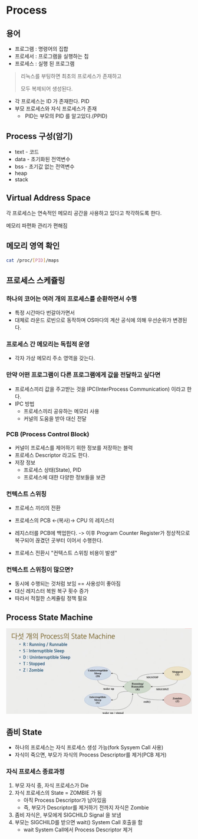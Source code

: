 # Process

## 용어

- 프로그램 : 명령어의 집합
- 프로세서 : 프로그램을 실행하는 칩
- 프로세스 : 실행 된 프로그램



> 리눅스를 부팅하면 최초의 프로세스가 존재하고
>
> 모두 복제되어 생성된다.

- 각  프로세스는 ID 가 존재한다. PID
- 부모 프로세스와 자식 프로세스가 존재
  - ​	PID는 부모의 PID 를 알고있다.(PPID)



## Process 구성(암기)

- text - 코드
- data - 초기화된 전역변수
- bss - 초기값 없는 전역변수
- heap
- stack



## Virtual Address Space

각 프로세스는 연속적인 메모리 공간을 사용하고 있다고 착각하도록 한다.

메모리 파편화 관리가 편해짐



## 메모리 영역 확인

```bash
cat /proc/[PID]/maps
```



## 프로세스 스케쥴링

### 하나의 코어는 여러 개의 프로세스를 순환하면서 수행

- 특정 시간마다 번갈아가면서
- 대체로 라운드 로빈으로 동작하며 OS마다의 계산 공식에 의해 우선순위가 변경된다.



### 프로세스 간 메모리는 독립적 운영

- 각자 가상 메모리 주소 영역을 갖는다.  



### 만약 어떤 프로그램이 다른 프로그램에게 값을 전달하고 싶다면

- 프로세스끼리 값을 주고받는 것을 IPC(InterProcess Communication) 이라고 한다.
- IPC 방법
  - 프로세스끼리 공유하는 메모리 사용
  - 커널의 도움을 받아 대신 전달



### PCB (Process Control Block)

- 커널이 프로세스를 제어하기 위한 정보를 저장하는 블럭
- 프로세스 Descriptor 라고도 한다.
- 저장 정보
  - 프로세스 상태(State), PID
  - 프로세스에 대한 다양한 정보들을 보관



### 컨텍스트 스위칭

- 프로세스 끼리의 전환
- 프로세스의 PCB <-(복사)-> CPU 의 레지스터 

- 레지스터를 PCB에 백업한다. -> 이후 Program Counter Register가 정상적으로 복구되어 끊겼던 곳부터 이어서 수행한다.
- 프로세스 전환시 "컨텍스트 스위칭 비용이 발생"



### 컨텍스트 스위칭이 많으면?

- 동시에 수행되는 것처럼 보임 == 사용성이 좋아짐
- 대신 레지스터 복원 복구 횟수 증가
- 따라서 적절한 스케쥴링 정책 필요



## Process State Machine

![process_state_machine](Process.assets/process_state_machine.jpg)

## 좀비 State

- 하나의 프로세스는 자식 프로세스 생성 가능(fork Sysyem Call 사용)
- 자식이 죽으면, 부모가 자식의 Process Descriptor를 제거(PCB 제거)

### 자식 프로세스 종료과정

1. 부모 자식 중, 자식 프로세스가 Die
2. 자식 프로세스의 State = ZOMBIE 가 됨
   	- 아직 Process Descriptor가 남아있음
   	- 즉, 부모가 Descriptor를 제거하기 전까지 자식은 Zombie
3. 좀비 자식은, 부모에게 SIGCHILD Signal 을 보냄
4. 부모는 SIGCHILD를 받으면 wait() System Call 호출을 함
   - wait System Call에서 Process Descriptor 제거